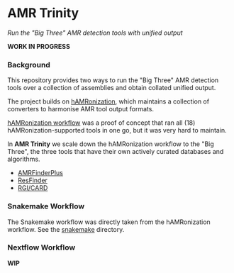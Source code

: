 # AMR Trinity

_Run the "Big Three" AMR detection tools with unified output_

**WORK IN PROGRESS**

### Background

This repository provides two ways to run the "Big Three" AMR detection tools
over a collection of assemblies and obtain collated unified output.

The project builds on [hAMRonization](https://github.com/pha4ge/hAMRonization),
which maintains a collection of converters to harmonise AMR tool output formats.

[hAMRonization workflow](https://github.com/pha4ge/hAMRonization_workflow) was
a proof of concept that ran all (18) hAMRonization-supported tools in one go,
but it was very hard to maintain.

In **AMR Trinity** we scale down the hAMRonization workflow to the "Big Three",
the three tools that have their own actively curated databases and algorithms.

 * [AMRFinderPlus](https://github.com/ncbi/amr)
 * [ResFinder](https://bitbucket.org/genomicepidemiology/resfinder)
 * [RGI/CARD](https://github.com/arpcard/rgi)

### Snakemake Workflow

The Snakemake workflow was directly taken from the hAMRonization workflow.
See the [snakemake](snakemake) directory.

### Nextflow Workflow

**WIP**

